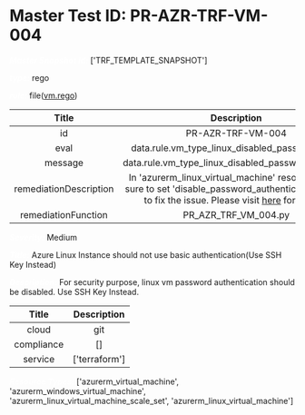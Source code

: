 



# Master Test ID: PR-AZR-TRF-VM-004


***<font color="white">Master Snapshot Id:</font>*** ['TRF_TEMPLATE_SNAPSHOT']

***<font color="white">type:</font>*** rego

***<font color="white">rule:</font>*** file([vm.rego])  
  
  
  
  

|Title|Description|
| :---: | :---: |
|id|PR-AZR-TRF-VM-004|
|eval|data.rule.vm_type_linux_disabled_password_auth|
|message|data.rule.vm_type_linux_disabled_password_auth_err|
|remediationDescription|In 'azurerm_linux_virtual_machine' resource, make sure to set 'disable_password_authentication = true' to fix the issue. Please visit <a href='https://registry.terraform.io/providers/hashicorp/azurerm/latest/docs/resources/linux_virtual_machine#disable_password_authentication' target='_blank'>here</a> for details.|
|remediationFunction|PR_AZR_TRF_VM_004.py|


***<font color="white">Severity:</font>*** Medium

***<font color="white">Title:</font>*** Azure Linux Instance should not use basic authentication(Use SSH Key Instead)

***<font color="white">Description:</font>*** For security purpose, linux vm password authentication should be disabled. Use SSH Key Instead.  
  
  

|Title|Description|
| :---: | :---: |
|cloud|git|
|compliance|[]|
|service|['terraform']|


***<font color="white">Resource Types:</font>*** ['azurerm_virtual_machine', 'azurerm_windows_virtual_machine', 'azurerm_linux_virtual_machine_scale_set', 'azurerm_linux_virtual_machine']


[vm.rego]: https://github.com/prancer-io/prancer-compliance-test/tree/master/azure/terraform/vm.rego
